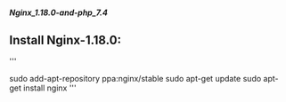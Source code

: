 ##### Nginx_1.18.0-and-php_7.4

## Install Nginx-1.18.0:
'''

sudo add-apt-repository ppa:nginx/stable
sudo apt-get update
sudo apt-get install nginx
'''
